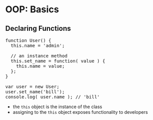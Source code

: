 # OOP: Basics
## Declaring Functions

<pre class="code javascript" >
function User() {
  this.name = 'admin';

  // an instance method
  this.set_name = function( value ) {
    this.name = value;
  };
}

var user = new User;
user.set_name('bill');
console.log( user.name ); // 'bill'
</pre>

* the `this` object is the instance of the class
* assigning to the `this` object exposes functionality to developers